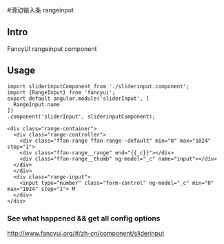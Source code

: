 #滑动输入条 rangeinput

## Intro

FancyUI rangeinput component

## Usage

```
import sliderinputComponent from './sliderinput.component';
import {RangeInput} from 'fancyui';
export default angular.module('sliderInput', [
  RangeInput.name
])
.component('sliderInput', sliderinputComponent);
```

```
<div class="range-container">
  <div class="range-controller">
    <div class="ffan-range ffan-range--default" min="0" max="1024" step="1">
    <div class="ffan-range__range" end="{{_c}}"></div>
    <div class="ffan-range__thumb" ng-model="_c" name="input"></div>
  </div>
  </div>
  <div class="range-input">
    <input type="number" class="form-control" ng-model="_c" min="0" max="1024" step="1"> M
  </div>
</div>
```

### See what happened && get all config options 

http://www.fancyui.org/#/zh-cn/component/sliderinput
